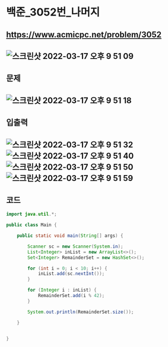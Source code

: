 # 백준_3052번_나머지
https://www.acmicpc.net/problem/3052
---
![스크린샷 2022-03-17 오후 9 51 09](https://user-images.githubusercontent.com/53985471/158812191-3b9fdb5e-aa12-40a4-8587-fd8456abd64f.png)
---
## 문제
![스크린샷 2022-03-17 오후 9 51 18](https://user-images.githubusercontent.com/53985471/158812226-ca578606-3a67-4a91-97de-454e2aaf74fd.png)
---
## 입출력
![스크린샷 2022-03-17 오후 9 51 32](https://user-images.githubusercontent.com/53985471/158812262-0f4ddc1c-0ea7-4d8b-b292-b7ce7f710f6e.png)
![스크린샷 2022-03-17 오후 9 51 40](https://user-images.githubusercontent.com/53985471/158812291-722518fd-019a-42c0-80e0-6b5936de488d.png)
![스크린샷 2022-03-17 오후 9 51 50](https://user-images.githubusercontent.com/53985471/158812311-2558c472-be63-4d69-a780-d07ce208ddfb.png)
![스크린샷 2022-03-17 오후 9 51 59](https://user-images.githubusercontent.com/53985471/158812347-e4335c61-c709-4deb-91c4-88194dbdb054.png)
---
## 코드
```java
import java.util.*;

public class Main {

    public static void main(String[] args) {

        Scanner sc = new Scanner(System.in);
        List<Integer> inList = new ArrayList<>();
        Set<Integer> RemainderSet = new HashSet<>();

        for (int i = 0; i < 10; i++) {
            inList.add(sc.nextInt());
        }

        for (Integer i : inList) {
            RemainderSet.add(i % 42);
        }

        System.out.println(RemainderSet.size());

    }


}

```
